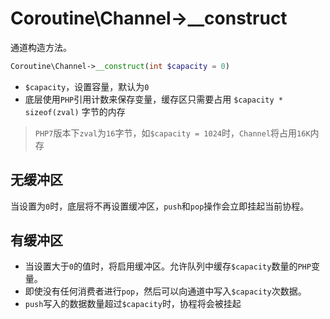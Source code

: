 # Coroutine\Channel->__construct

通道构造方法。

```php
Coroutine\Channel->__construct(int $capacity = 0)
```

* `$capacity`，设置容量，默认为`0`
* 底层使用`PHP`引用计数来保存变量，缓存区只需要占用 `$capacity * sizeof(zval)` 字节的内存

> `PHP7`版本下`zval`为`16`字节，如`$capacity = 1024`时，`Channel`将占用`16K`内存

无缓冲区
---
当设置为`0`时，底层将不再设置缓冲区，`push`和`pop`操作会立即挂起当前协程。

有缓冲区
---
* 当设置大于`0`的值时，将启用缓冲区。允许队列中缓存`$capacity`数量的`PHP`变量。
* 即使没有任何消费者进行`pop`，然后可以向通道中写入`$capacity`次数据。
* `push`写入的数据数量超过`$capacity`时，协程将会被挂起

